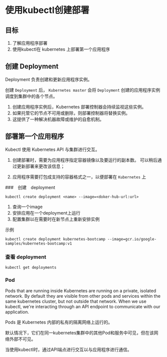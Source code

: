 # 使用kubectl创建部署

## 目标

1. 了解应用程序部署
2. 使用kubectl在 kubernetes 上部署第一个应用程序

## 创建 Deployment

Deployment 负责创建和更新应用程序实例。

创建 `Deployment` 后， `Kubernetes master` 会将 `Deployment` 创建的应用程序实例调度到集群中的各个节点。

1. 创建应用程序实例后，Kubernetes 部署控制器会持续监视这些实例。
2. 如果托管它的节点不可用或删除，则部署控制器将替换实例。
3. 这提供了一种解决机器故障或维护的自愈机制。

## 部署第一个应用程序

Kubectl 使用 Kubernetes API 与集群进行交互。


1. 创建部署时，需要为应用程序指定容器镜像以及要运行的副本数。
    可以稍后通过更新部署来更改该信息；

2. 应用程序需要打包成支持的容器格式之一，以便部署在 `Kubernetes` 上

###　创建　deployment

`kubectl create deployment <name> --image=<doker-hub-url:url>`

1. 查询一个image
2. 安排应用在一个deployment上运行
3. 配置集群以在需要时在新节点上重新安排实例 

示例

`kubectl create deployment kubernetes-bootcamp --image=gcr.io/google-samples/kubernetes-bootcamp:v1`

### 查看 deployment

`kubectl get deployments`

### Pod

Pods that are running inside Kubernetes are running on a private, isolated network. By default they are visible from other pods and services within the same kubernetes cluster, but not outside that network. When we use kubectl, we're interacting through an API endpoint to communicate with our application.

Pods 是 Kubernetes 内部的私有的隔离网络上运行的。

默认情况下，它们在同一kubernetes集群中的其他Pod和服务中可见，但在该网络外部不可见。

当使用kubectl时，通过API端点进行交互以与应用程序进行通信。



